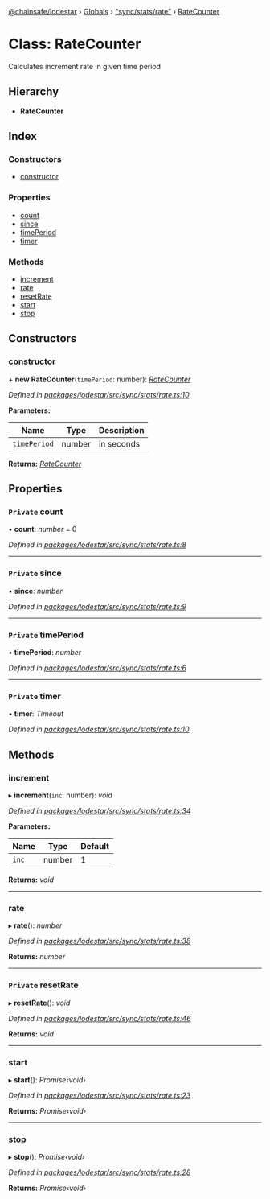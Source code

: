 [@chainsafe/lodestar](../README.md) › [Globals](../globals.md) › ["sync/stats/rate"](../modules/_sync_stats_rate_.md) › [RateCounter](_sync_stats_rate_.ratecounter.md)

# Class: RateCounter

Calculates increment rate in given time period

## Hierarchy

* **RateCounter**

## Index

### Constructors

* [constructor](_sync_stats_rate_.ratecounter.md#constructor)

### Properties

* [count](_sync_stats_rate_.ratecounter.md#private-count)
* [since](_sync_stats_rate_.ratecounter.md#private-since)
* [timePeriod](_sync_stats_rate_.ratecounter.md#private-timeperiod)
* [timer](_sync_stats_rate_.ratecounter.md#private-timer)

### Methods

* [increment](_sync_stats_rate_.ratecounter.md#increment)
* [rate](_sync_stats_rate_.ratecounter.md#rate)
* [resetRate](_sync_stats_rate_.ratecounter.md#private-resetrate)
* [start](_sync_stats_rate_.ratecounter.md#start)
* [stop](_sync_stats_rate_.ratecounter.md#stop)

## Constructors

###  constructor

\+ **new RateCounter**(`timePeriod`: number): *[RateCounter](_sync_stats_rate_.ratecounter.md)*

*Defined in [packages/lodestar/src/sync/stats/rate.ts:10](https://github.com/ChainSafe/lodestar/blob/a7b4c5ad0/packages/lodestar/src/sync/stats/rate.ts#L10)*

**Parameters:**

Name | Type | Description |
------ | ------ | ------ |
`timePeriod` | number | in seconds  |

**Returns:** *[RateCounter](_sync_stats_rate_.ratecounter.md)*

## Properties

### `Private` count

• **count**: *number* = 0

*Defined in [packages/lodestar/src/sync/stats/rate.ts:8](https://github.com/ChainSafe/lodestar/blob/a7b4c5ad0/packages/lodestar/src/sync/stats/rate.ts#L8)*

___

### `Private` since

• **since**: *number*

*Defined in [packages/lodestar/src/sync/stats/rate.ts:9](https://github.com/ChainSafe/lodestar/blob/a7b4c5ad0/packages/lodestar/src/sync/stats/rate.ts#L9)*

___

### `Private` timePeriod

• **timePeriod**: *number*

*Defined in [packages/lodestar/src/sync/stats/rate.ts:6](https://github.com/ChainSafe/lodestar/blob/a7b4c5ad0/packages/lodestar/src/sync/stats/rate.ts#L6)*

___

### `Private` timer

• **timer**: *Timeout*

*Defined in [packages/lodestar/src/sync/stats/rate.ts:10](https://github.com/ChainSafe/lodestar/blob/a7b4c5ad0/packages/lodestar/src/sync/stats/rate.ts#L10)*

## Methods

###  increment

▸ **increment**(`inc`: number): *void*

*Defined in [packages/lodestar/src/sync/stats/rate.ts:34](https://github.com/ChainSafe/lodestar/blob/a7b4c5ad0/packages/lodestar/src/sync/stats/rate.ts#L34)*

**Parameters:**

Name | Type | Default |
------ | ------ | ------ |
`inc` | number | 1 |

**Returns:** *void*

___

###  rate

▸ **rate**(): *number*

*Defined in [packages/lodestar/src/sync/stats/rate.ts:38](https://github.com/ChainSafe/lodestar/blob/a7b4c5ad0/packages/lodestar/src/sync/stats/rate.ts#L38)*

**Returns:** *number*

___

### `Private` resetRate

▸ **resetRate**(): *void*

*Defined in [packages/lodestar/src/sync/stats/rate.ts:46](https://github.com/ChainSafe/lodestar/blob/a7b4c5ad0/packages/lodestar/src/sync/stats/rate.ts#L46)*

**Returns:** *void*

___

###  start

▸ **start**(): *Promise‹void›*

*Defined in [packages/lodestar/src/sync/stats/rate.ts:23](https://github.com/ChainSafe/lodestar/blob/a7b4c5ad0/packages/lodestar/src/sync/stats/rate.ts#L23)*

**Returns:** *Promise‹void›*

___

###  stop

▸ **stop**(): *Promise‹void›*

*Defined in [packages/lodestar/src/sync/stats/rate.ts:28](https://github.com/ChainSafe/lodestar/blob/a7b4c5ad0/packages/lodestar/src/sync/stats/rate.ts#L28)*

**Returns:** *Promise‹void›*
